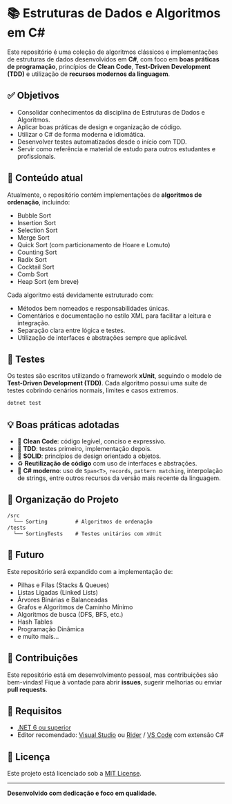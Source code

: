 # 📚 Estruturas de Dados e Algoritmos em C#

Este repositório é uma coleção de algoritmos clássicos e implementações de estruturas de dados desenvolvidos em **C#**, com foco em **boas práticas de programação**, princípios de **Clean Code**, **Test-Driven Development (TDD)** e utilização de **recursos modernos da linguagem**.

## ✅ Objetivos

- Consolidar conhecimentos da disciplina de Estruturas de Dados e Algoritmos.
- Aplicar boas práticas de design e organização de código.
- Utilizar o C# de forma moderna e idiomática.
- Desenvolver testes automatizados desde o início com TDD.
- Servir como referência e material de estudo para outros estudantes e profissionais.

## 📌 Conteúdo atual

Atualmente, o repositório contém implementações de **algoritmos de ordenação**, incluindo:

- Bubble Sort
- Insertion Sort
- Selection Sort
- Merge Sort
- Quick Sort (com particionamento de Hoare e Lomuto)
- Counting Sort
- Radix Sort
- Cocktail Sort
- Comb Sort
- Heap Sort (em breve)

Cada algoritmo está devidamente estruturado com:

- Métodos bem nomeados e responsabilidades únicas.
- Comentários e documentação no estilo XML para facilitar a leitura e integração.
- Separação clara entre lógica e testes.
- Utilização de interfaces e abstrações sempre que aplicável.

## 🧪 Testes

Os testes são escritos utilizando o framework **xUnit**, seguindo o modelo de **Test-Driven Development (TDD)**. Cada algoritmo possui uma suíte de testes cobrindo cenários normais, limites e casos extremos.

```bash
dotnet test
```

## 💡 Boas práticas adotadas

- 🧼 **Clean Code**: código legível, conciso e expressivo.
- 🧪 **TDD**: testes primeiro, implementação depois.
- 🧩 **SOLID**: princípios de design orientado a objetos.
- ♻️ **Reutilização de código** com uso de interfaces e abstrações.
- 🚀 **C# moderno**: uso de `Span<T>`, `records`, `pattern matching`, interpolação de strings, entre outros recursos da versão mais recente da linguagem.

## 📂 Organização do Projeto

```
/src
  └── Sorting         # Algoritmos de ordenação
/tests
  └── SortingTests    # Testes unitários com xUnit
```

## 🔮 Futuro

Este repositório será expandido com a implementação de:

- Pilhas e Filas (Stacks & Queues)
- Listas Ligadas (Linked Lists)
- Árvores Binárias e Balanceadas
- Grafos e Algoritmos de Caminho Mínimo
- Algoritmos de busca (DFS, BFS, etc.)
- Hash Tables
- Programação Dinâmica
- e muito mais...

## 🤝 Contribuições

Este repositório está em desenvolvimento pessoal, mas contribuições são bem-vindas! Fique à vontade para abrir **issues**, sugerir melhorias ou enviar **pull requests**.

## 📘 Requisitos

- [.NET 6 ou superior](https://dotnet.microsoft.com/)
- Editor recomendado: [Visual Studio](https://visualstudio.microsoft.com/) ou [Rider](https://www.jetbrains.com/rider/) / [VS Code](https://code.visualstudio.com/) com extensão C#

## 📄 Licença

Este projeto está licenciado sob a [MIT License](LICENSE).

---

**Desenvolvido com dedicação e foco em qualidade.**
